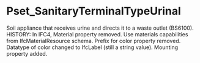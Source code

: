# Pset_SanitaryTerminalTypeUrinal

Soil appliance that receives urine and directs it to a waste outlet (BS6100). HISTORY: In IFC4, Material property removed. Use materials capabilities from IfcMaterialResource schema. Prefix for color property removed. Datatype of color changed to IfcLabel (still a string value).  Mounting property added.
